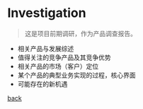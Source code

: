 # Investigation

> 这是项目前期调研，作为产品调查报告。



- 相关产品与发展综述
- 值得关注的竞争产品及其竞争优势
- 相关产品的市场（客户）定位
- 某个产品的典型业务实现的过程，核心界面
- 可能存在的新机遇

[back](./)